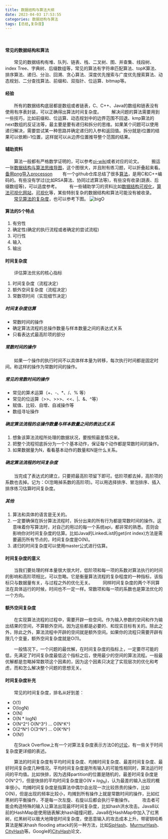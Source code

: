 ```yaml
---
title: 数据结构与算法大纲
date: 2023-04-03 17:53:55
categories: 数据结构与算法
tags: [总结,复杂度]
---
```


</br>

#### 常见的数据结构和算法

&emsp;&emsp;常见的数据结构有堆、队列、链表、栈、二叉树、图、并查集、线段树、index Tree、字典树、后缀数组等，常见的算法有字符串匹配算法、topK算法、排序算法、递归、分治、回溯、贪心算法、深度优先搜索与广度优先搜索算法、动态规划、二分查找算法、前缀和、双指针、位运算、bitmap等。

#### 经验

&emsp;&emsp;所有的数据结构底层都是数组或者链表，C、C++、Java的数组和链表没有使用有序表封装，可以正确得出算法时间复杂度。
&emsp;&emsp;解决问题的算法需要用到一些技巧，比如前缀和、位运算、动态规划中的边界范围不回退、kmp算法的next数组的反证法等，最主要是要有递归和拆分的思维。如果某个问题可以使用递归解决，需要尝试某一种思路并确定递归的入参和返回值。拆分就是i位置的结果可以依赖i-1位置，这样就可以从边界位置推导整个范围的结果。

#### 辅助资料

&emsp;&emsp;算法一般都有严格数学证明的，可以参考[oi-wiki](https://oi-wiki.org/)或者对应的论文。
&emsp;&emsp;搬运一张[数据结构与算法思维导图](https://www.processon.com/mindmap/642aea6e3aff4d5813d3bdb2)，这个图很大，并且附有练习题，可以折叠起来看。[备用png导入processon](https://www.goodserendipity.com/asserts/data-structures-and-algorithms/%E6%95%B0%E6%8D%AE%E7%BB%93%E6%9E%84%E4%B8%8E%E7%AE%97%E6%B3%95.png)
&emsp;&emsp;有一个github仓库总结了很多[算法](https://github.com/0voice/algorithm-structure#nav_01)，是用C和C++编码的。有些没有学过(比如RSA算法、协同过滤算法等)，有些没有收录(跳表、后缀数组等)，可以适度参考。
&emsp;&emsp;有一些辅助学习的资料比如[数据结构可视化](https://www.cs.usfca.edu/~galles/visualization/)，[算法可视化网站](https://algorithm-visualizer.org/)，[可视化](https://visualgo.net/en)等，某些特别复杂的数据结构和算法可能没有被收录。
&emsp;&emsp;[常见算法的复杂度](https://www.bigocheatsheet.com/)，也可以参考下图。
![bigO](https://www.goodserendipity.com/asserts/data-structures-and-algorithms/big-o-cheat-sheet-poster.png)

#### 算法的5个特点

1. 有穷性
2. 确定性(确定的执行流程或者确定的尝试流程)
3. 可行性
4. 输入
5. 输出

#### 时间复杂度

&emsp;&emsp;评估算法优劣的核心指标

1. 时间复杂度（流程决定）
2. 额外空间复杂度（流程决定）
3. 常数项时间（实现细节决定）

##### 时间复杂度估算

- 常数时间的操作
- 确定算法流程的总操作数量与样本数量之间的表达式关系
- 只看表达式最高阶项的部分

##### 常数时间的操作

&emsp;&emsp;如果一个操作的执行时间不以具体样本量为转移，每次执行时间都是固定时间。称这样的操作为常数时间的操作。

##### 常见的常数时间的操作

- 常见的算术运算（+、-、*、/、% 等）
- 常见的位运算（>>、>>>、<<、|、&、^等）
- 赋值、比较、自增、自减操作等
- 数组寻址操作

##### 确定算法流程的总操作数量与样本数量之间的表达式关系

1. 想象该算法流程所处理的数据状况，要按照最差情况来。
2. 把整个流程彻底拆分为一个个基本动作，保证每个动作都是常数时间的操作。
3. 如果数据量为N，看看基本动作的数量和N是什么关系。

##### 确定算法流程的时间复杂度

&emsp;&emsp;当完成了表达式的建立，只要把最高阶项留下即可。低阶项都去掉，高阶项的系数也去掉。记为：O(忽略掉系数的高阶项)。可以用选择排序、冒泡排序、插入排序练习估算时间复杂度。

##### 其他

1. 算法和具体的语言是无关的。
2. 一定要确保在拆分算法流程时，拆分出来的所有行为都是常数时间的操作。这意味着你写算法时，对自己的用过的每一个系统api，都非常的熟悉。否则会影响你对时间复杂度的估算。比如Java的LinkedList的get(int index)方法是需要遍历所有节点的，时间复杂度是O(N)。
3. 递归的时间复杂度可以使用master公式进行估算。

#### 时间复杂度的意义

&emsp;&emsp;当我们要处理的样本量很大很大时，低阶项和每一项的系数对算法执行的时间的影响和高阶项相比，可以忽略。它是衡量算法流程的复杂程度的一种指标，该指标只与数据量有关，与过程之外的优化无关。
&emsp;&emsp;同样时间复杂度的两个不同算法在具体运行的时候，时间也不一定一样。常数项和每一项的系数也是算法优化的一个方向。

#### 额外空间复杂度

&emsp;&emsp;在实现算法流程的过程中，需要开辟一些空间。作为输入参数的空间和作为输出结果的空间，不算额外空间。因为这些都是必要的、和现实目标有关的。除此之外，除此之外，算法流程中开辟的空间就是额外空间。如果你的流程只需要开辟有限几个变量，额外空间复杂度就是O(1)。

&emsp;&emsp;一般情况下，一个问题的最优解，在时间复杂度的指标上，一定要尽可能的低，先满足了时间复杂度最低这个指标之后，使用最少的空间的算法流程。一般最优解都是忽略掉常数项这个因素的，因为这个因素只决定了实现层次的优化和考虑，而和怎么解决整个问题的思想无关。

#### 时间复杂度补充

&emsp;&emsp;常见的时间复杂度，排名从好到差：

- O(1)
- O(logN)
- O(N)
- O(N * logN)
- O(N^2^)   O(N^3^)   …   O(N^K^)
- O(2^N^)   O(3^N^)   …   O(K^N^)
- O(N!)

&emsp;&emsp;在Stack Overflow上有一个对算法复杂度表示方法O的[讨论](https://stackoverflow.com/questions/487258/what-is-a-plain-english-explanation-of-big-o-notation)，有一些关于时间复杂度更详细的表述。

&emsp;&emsp;算法的时间复杂度有平均时间复杂度、均摊时间复杂度、最差时间复杂度、最好时间复杂度几种情况。平均时间复杂度是所有输入的可能性相同时，算法运行时间的平均值。比如快排，因为选择partition的位置是随机的，最差时间复杂度是O(N^2^)，但是快排的平均时间复杂度是O($N \times log_N$)，认为最差的输入出现的概率很小。均摊时间复杂度是指算法中偶尔会出现一次比较昂贵的操作，比如O(N)，但是出现的频率比较小，均摊到所有操作上就是常数时间的操作，比如红黑树的平衡操作，不是每一次左旋、右旋以后都会执行平衡操作。
&emsp;&emsp;攻击者可能会构造特殊的输入让算法出现最坏时间复杂度，比如hash洪水攻击。Java8以前的HashMap是使用链表解决hash碰撞问题，Java8在HashMap中加入了红黑树，红黑树可以极大地降低时间复杂度，使恶意输入的攻击成本上升。带密钥哈希算法是解决hash flooding attack的另一种方法，比如[SipHash](https://en.wikipedia.org/wiki/SipHash)、[MurmurHash](https://en.wikipedia.org/wiki/MurmurHash)、[CityHash](https://github.com/google/cityhash)等。Google的[CityHash](https://opensource.googleblog.com/2011/04/introducing-cityhash.html)论文、
